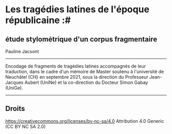 # Les tragédies latines de l'époque républicaine :# 
## étude stylométrique d'un corpus fragmentaire ## 

Pauline Jacsont

---

Encodage de fragments de tragédies latines accompagnés de leur traduction, dans le cadre d'un mémoire de Master soutenu à l'université de Neuchâtel (CH} en septembre 2021, sous la direction du Professeur Jean-Jacques Aubert (UniNe) et la co-direction du Docteur Simon Gabay (UniGe). 

---
## Droits
https://creativecommons.org/licenses/by-nc-sa/4.0
Attribution 4.0 Generic (CC BY NC SA 2.0)
